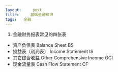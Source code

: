 ```yaml
---
layout:     post
title:     基础金融知识
tags:   金融
---
```

1. 金融财务报表常见的四张表
- 资产负债表 Balance Sheet  BS
- 损益表（利润表）  Income Statement IS
- 其它综合收益  Other Comprehensive Income  OCI
- 现金流量表 Cash Flow Statement  CF
